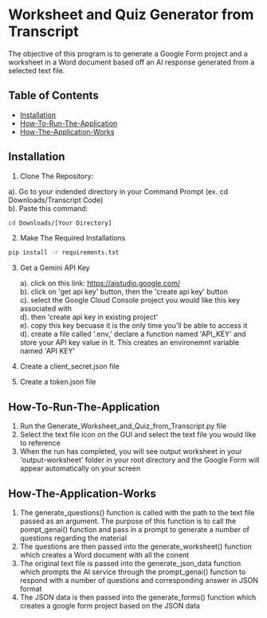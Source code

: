 # Worksheet and Quiz Generator from Transcript

The objective of this program is to generate a Google Form project and a worksheet in a Word document based off an AI response generated from a selected text file.

## Table of Contents

- [Installation](#Installation)
- [How-To-Run-The-Application](#How-To-Run-The-Application)
- [How-The-Application-Works](#How-The-Application-Works)

## Installation

1. Clone The Repository:
   
  a). Go to your indended directory in your Command Prompt (ex. cd Downloads/Transcript Code)<br>
  b). Paste this command: 
```bash
cd Downloads/[Your Directory]
```

2. Make The Required Installations<br>

```bash
pip install -r requirements.txt
```

3. Get a Gemini API Key

   a). click on this link: https://aistudio.google.com/<br>
   b). click on 'get api key' button, then the 'create api key' button<br>
   c). select the Google Cloud Console project you would like this key associated with<br>
   d). then 'create api key in existing project'<br>
   e). copy this key becuase it is the only time you'll be able to access it<br>
   d). create a file called '.env,' declare a function named 'API_KEY' and store your API key value in it. This creates an environemnt variable named 'API KEY'<br>

4. Create a client_secret.json file

5. Create a token.json file

## How-To-Run-The-Application 

1. Run the Generate_Worksheet_and_Quiz_from_Transcript.py file
2. Select the text file icon on the GUI and select the text file you would like to reference
3. When the run has completed, you will see output worksheet in your 'output-worksheet' folder in your root directory and the Google Form will appear automatically on your screen


## How-The-Application-Works

1. The generate_questions() function is called with the path to the text file passed as an argument. The purpose of this function is to call the pompt_genai() function and pass in a prompt to generate a number of questions regarding the material
2. The questions are then passed into the generate_worksheet() function which creates a Word document with all the conent
3. The original text file is passed into the generate_json_data function which prompts the AI service through the prompt_genai() function to respond with a number of questions and corresponding answer in JSON format
4. The JSON data is then passed into the generate_forms() function which creates a google form project based on the JSON data
